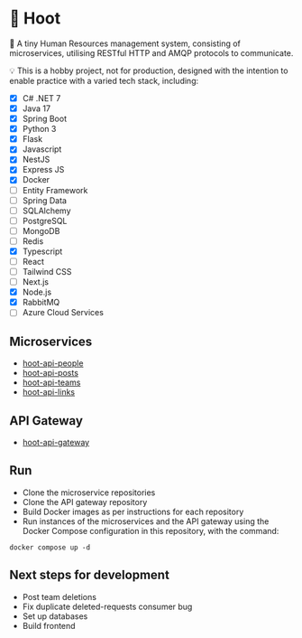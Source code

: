 # 🦉 Hoot
🌱 A tiny Human Resources management system, consisting of microservices, utilising RESTful HTTP and AMQP protocols to communicate.

💡 This is a hobby project, not for production, designed with the intention to enable practice with a varied tech stack, including:
- [x] C# .NET 7
- [x] Java 17
- [x] Spring Boot
- [x] Python 3
- [x] Flask
- [x] Javascript
- [x] NestJS
- [x] Express JS
- [x] Docker
- [ ] Entity Framework
- [ ] Spring Data
- [ ] SQLAlchemy
- [ ] PostgreSQL
- [ ] MongoDB
- [ ] Redis
- [x] Typescript
- [ ] React
- [ ] Tailwind CSS
- [ ] Next.js
- [x] Node.js
- [x] RabbitMQ
- [ ] Azure Cloud Services

## Microservices
- [hoot-api-people](https://github.com/chrisashwalker/hoot-api-people)
- [hoot-api-posts](https://github.com/chrisashwalker/hoot-api-posts)
- [hoot-api-teams](https://github.com/chrisashwalker/hoot-api-teams)
- [hoot-api-links](https://github.com/chrisashwalker/hoot-api-links)

## API Gateway
- [hoot-api-gateway](https://github.com/chrisashwalker/hoot-api-gateway)

## Run
- Clone the microservice repositories
- Clone the API gateway repository
- Build Docker images as per instructions for each repository
- Run instances of the microservices and the API gateway using the Docker Compose configuration in this repository, with the command:
```
docker compose up -d
```

## Next steps for development
- Post team deletions
- Fix duplicate deleted-requests consumer bug
- Set up databases
- Build frontend
